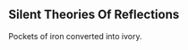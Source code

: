 Silent Theories Of Reflections
------------------------------
Pockets of iron converted into ivory.  
